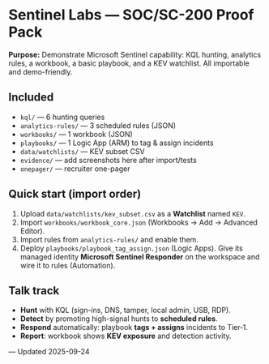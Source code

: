 # Sentinel Labs — SOC/SC-200 Proof Pack

**Purpose:** Demonstrate Microsoft Sentinel capability: KQL hunting, analytics rules, a workbook, a basic playbook, and a KEV watchlist. All importable and demo-friendly.

## Included
- `kql/` — 6 hunting queries
- `analytics-rules/` — 3 scheduled rules (JSON)
- `workbooks/` — 1 workbook (JSON)
- `playbooks/` — 1 Logic App (ARM) to tag & assign incidents
- `data/watchlists/` — KEV subset CSV
- `evidence/` — add screenshots here after import/tests
- `onepager/` — recruiter one-pager

## Quick start (import order)
1. Upload `data/watchlists/kev_subset.csv` as a **Watchlist** named `KEV`.
2. Import `workbooks/workbook_core.json` (Workbooks → Add → Advanced Editor).
3. Import rules from `analytics-rules/` and enable them.
4. Deploy `playbooks/playbook_tag_assign.json` (Logic Apps). Give its managed identity **Microsoft Sentinel Responder** on the workspace and wire it to rules (Automation).

## Talk track
- **Hunt** with KQL (sign-ins, DNS, tamper, local admin, USB, RDP).
- **Detect** by promoting high-signal hunts to **scheduled rules**.
- **Respond** automatically: playbook **tags + assigns** incidents to Tier‑1.
- **Report**: workbook shows **KEV exposure** and detection activity.

— Updated 2025-09-24
